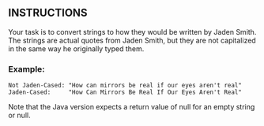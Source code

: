 ## INSTRUCTIONS

Your task is to convert strings to how they would be written by Jaden Smith. The strings are actual quotes from Jaden Smith, but they are not capitalized in the same way he originally typed them.

### Example:
```
Not Jaden-Cased: "How can mirrors be real if our eyes aren't real"
Jaden-Cased:     "How Can Mirrors Be Real If Our Eyes Aren't Real"
```
Note that the Java version expects a return value of null for an empty string or null.
